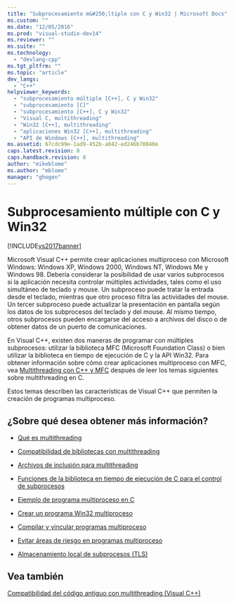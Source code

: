 ```yaml
---
title: "Subprocesamiento m&#250;ltiple con C y Win32 | Microsoft Docs"
ms.custom: ""
ms.date: "12/05/2016"
ms.prod: "visual-studio-dev14"
ms.reviewer: ""
ms.suite: ""
ms.technology: 
  - "devlang-cpp"
ms.tgt_pltfrm: ""
ms.topic: "article"
dev_langs: 
  - "C++"
helpviewer_keywords: 
  - "subprocesamiento múltiple [C++], C y Win32"
  - "subprocesamiento [C]"
  - "subprocesamiento [C++], C y Win32"
  - "Visual C, multithreading"
  - "Win32 [C++], multithreading"
  - "aplicaciones Win32 [C++], multithreading"
  - "API de Windows [C++], multithreading"
ms.assetid: 67cdc99e-1ad9-452b-a042-ed246b70040e
caps.latest.revision: 8
caps.handback.revision: 8
author: "mikeblome"
ms.author: "mblome"
manager: "ghogen"
---
```

# Subprocesamiento m&#250;ltiple con C y Win32
[!INCLUDE[vs2017banner](../assembler/inline/includes/vs2017banner.md)]

Microsoft Visual C\+\+ permite crear aplicaciones multiproceso con Microsoft Windows: Windows XP, Windows 2000, Windows NT, Windows Me y Windows 98.  Debería considerar la posibilidad de usar varios subprocesos si la aplicación necesita controlar múltiples actividades, tales como el uso simultáneo de teclado y mouse.  Un subproceso puede tratar la entrada desde el teclado, mientras que otro proceso filtra las actividades del mouse.  Un tercer subproceso puede actualizar la presentación en pantalla según los datos de los subprocesos del teclado y del mouse.  Al mismo tiempo, otros subprocesos pueden encargarse del acceso a archivos del disco o de obtener datos de un puerto de comunicaciones.  
  
 En Visual C\+\+, existen dos maneras de programar con múltiples subprocesos: utilizar la biblioteca MFC \(Microsoft Foundation Class\) o bien utilizar la biblioteca en tiempo de ejecución de C y la API Win32.  Para obtener información sobre cómo crear aplicaciones multiproceso con MFC, vea [Multithreading con C\+\+ y MFC](../parallel/multithreading-with-cpp-and-mfc.md) después de leer los temas siguientes sobre multithreading en C.  
  
 Estos temas describen las características de Visual C\+\+ que permiten la creación de programas multiproceso.  
  
## ¿Sobre qué desea obtener más información?  
  
-   [Qué es multithreading](../parallel/multithread-programs.md)  
  
-   [Compatibilidad de bibliotecas con multithreading](../parallel/library-support-for-multithreading.md)  
  
-   [Archivos de inclusión para multithreading](../parallel/include-files-for-multithreading.md)  
  
-   [Funciones de la biblioteca en tiempo de ejecución de C para el control de subprocesos](../parallel/c-run-time-library-functions-for-thread-control.md)  
  
-   [Ejemplo de programa multiproceso en C](../parallel/sample-multithread-c-program.md)  
  
-   [Crear un programa Win32 multiproceso](../parallel/writing-a-multithreaded-win32-program.md)  
  
-   [Compilar y vincular programas multiproceso](../parallel/compiling-and-linking-multithread-programs.md)  
  
-   [Evitar áreas de riesgo en programas multiproceso](../parallel/avoiding-problem-areas-with-multithread-programs.md)  
  
-   [Almacenamiento local de subprocesos \(TLS\)](../parallel/thread-local-storage-tls.md)  
  
## Vea también  
 [Compatibilidad del código antiguo con multithreading \(Visual C\+\+\)](../parallel/multithreading-support-for-older-code-visual-cpp.md)
